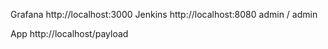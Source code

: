 Grafana
http://localhost:3000
Jenkins
http://localhost:8080
admin / admin

App
http://localhost/payload
